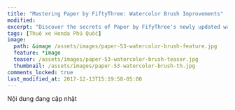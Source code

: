 ```yaml
---
title: "Mastering Paper by FiftyThree: Watercolor Brush Improvements"
modified:
excerpt: "Discover the secrets of Paper by FifyThree's newly updated watercolor brush in this short tutorial and video."
tags: [Thuê xe Honda Phú Quốc]
image:
  path: &image /assets/images/paper-53-watercolor-brush-feature.jpg
  feature: *image
  teaser: /assets/images/paper-53-watercolor-brush-teaser.jpg
  thumbnail: /assets/images/paper-53-watercolor-brush-th.jpg
comments_locked: true
last_modified_at: 2017-12-13T15:19:58-05:00
---
```


Nội dung đang cập nhật